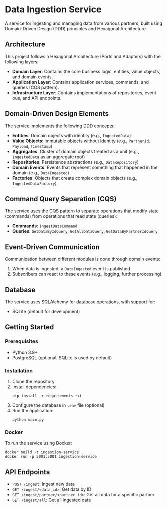 # Data Ingestion Service

A service for ingesting and managing data from various partners, built using Domain-Driven Design (DDD) principles and Hexagonal Architecture.

## Architecture

This project follows a Hexagonal Architecture (Ports and Adapters) with the following layers:

- **Domain Layer**: Contains the core business logic, entities, value objects, and domain events.
- **Application Layer**: Contains application services, commands, and queries (CQS pattern).
- **Infrastructure Layer**: Contains implementations of repositories, event bus, and API endpoints.

## Domain-Driven Design Elements

The service implements the following DDD concepts:

- **Entities**: Domain objects with identity (e.g., `IngestedData`)
- **Value Objects**: Immutable objects without identity (e.g., `PartnerId`, `Payload`, `Timestamp`)
- **Aggregates**: Cluster of domain objects treated as a unit (e.g., `IngestedData` as an aggregate root)
- **Repositories**: Persistence abstractions (e.g., `DataRepository`)
- **Domain Events**: Events that represent something that happened in the domain (e.g., `DataIngested`)
- **Factories**: Objects that create complex domain objects (e.g., `IngestedDataFactory`)

## Command Query Separation (CQS)

The service uses the CQS pattern to separate operations that modify state (commands) from operations that read state (queries):

- **Commands**: `IngestDataCommand`
- **Queries**: `GetDataByIdQuery`, `GetAllDataQuery`, `GetDataByPartnerIdQuery`

## Event-Driven Communication

Communication between different modules is done through domain events:

1. When data is ingested, a `DataIngested` event is published
2. Subscribers can react to these events (e.g., logging, further processing)

## Database

The service uses SQLAlchemy for database operations, with support for:

- SQLite (default for development)

## Getting Started

### Prerequisites

- Python 3.9+
- PostgreSQL (optional, SQLite is used by default)

### Installation

1. Clone the repository
2. Install dependencies:
   ```
   pip install -r requirements.txt
   ```
3. Configure the database in `.env` file (optional)
4. Run the application:
   ```
   python main.py
   ```

### Docker

To run the service using Docker:

```
docker build -t ingestion-service .
docker run -p 5001:5001 ingestion-service
```

## API Endpoints

- `POST /ingest`: Ingest new data
- `GET /ingest/<data_id>`: Get data by ID
- `GET /ingest/partner/<partner_id>`: Get all data for a specific partner
- `GET /ingest/all`: Get all ingested data
